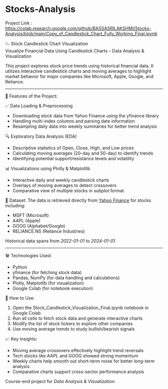 # Stocks-Analysis

Project Link : https://colab.research.google.com/github/BASSASRILAKSHMI/Stocks-Analysis/blob/main/Copy_of_Candlestick_Chart_Fully_Working_Final.ipynb

 📉 Stock Candlestick Chart Visualization  
Visualize Financial Data Using Candlestick Charts – Data Analysis & Visualization

This project explores stock price trends using historical financial data. It utilizes interactive candlestick charts and moving averages to highlight market behavior for major companies like Microsoft, Apple, Google, and Reliance.

---

 📌 Features of the Project:

 ✅ Data Loading & Preprocessing
- Downloading stock data from Yahoo Finance using the yfinance library  
- Handling multi-index columns and parsing date information  
- Resampling daily data into weekly summaries for better trend analysis  

 🔍 Exploratory Data Analysis (EDA)
- Descriptive statistics of Open, Close, High, and Low prices  
- Calculating moving averages (20-day and 50-day) to identify trends  
- Identifying potential support/resistance levels and volatility  

 📊 Visualizations using Plotly & Matplotlib
- Interactive daily and weekly candlestick charts  
- Overlays of moving averages to detect crossovers  
- Comparative view of multiple stocks in subplot format  

 📂 Dataset:
The data is retrieved directly from [Yahoo Finance](https://finance.yahoo.com/) for stocks including:
- MSFT (Microsoft)  
- AAPL (Apple)  
- GOOG (Alphabet/Google)  
- RELIANCE.NS (Reliance Industries)

Historical data spans from *2022-01-01 to 2024-01-01*.

---

 🛠 Technologies Used:
- Python  
- yfinance (for fetching stock data)  
- Pandas, NumPy (for data handling and calculations)  
- Plotly, Matplotlib (for visualization)  
- Google Colab (for notebook execution)


 📝 How to Use:
1. Open the Stock_Candlestick_Visualization_Final.ipynb notebook in Google Colab  
2. Run all cells to fetch stock data and generate interactive charts  
3. Modify the list of stock tickers to explore other companies  
4. Use moving average trends to study bullish/bearish signals  


 📈 Key Insights:
- Moving average crossovers effectively highlight trend reversals  
- Tech stocks like AAPL and GOOG showed strong momentum  
- Weekly charts help smooth out short-term noise for better long-term analysis  
- Comparative charts support cross-sector performance analysis


Course-end project for *Data Analysis & Visualization*.
